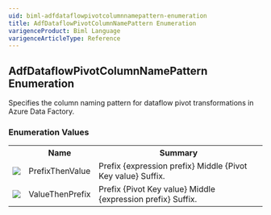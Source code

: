```yaml
---
uid: biml-adfdataflowpivotcolumnnamepattern-enumeration
title: AdfDataflowPivotColumnNamePattern Enumeration
varigenceProduct: Biml Language
varigenceArticleType: Reference
---
```


## AdfDataflowPivotColumnNamePattern Enumeration<div class="LanguageSummary"><div class ="SummaryItem">Specifies the column naming pattern for dataflow pivot transformations in Azure Data Factory.</div></div><div class="EnumValueGroup">### Enumeration Values<table id="EnumValue" class="MemberList"><tbody><tr><th class="MemberTypeIconColumnHeader">&nbsp;</th><th class="MemberNameColumnHeader">Name</th><th class="MemberSummaryColumnHeader">Summary</th></tr><tr class="cd0"><td align="center" class="MemberTypeIcon"><img src="enumValue.png"></img></td><td class="MemberName">PrefixThenValue</td><td class="MemberSummary"><div class ="SummaryItem">Prefix {expression prefix} Middle {Pivot Key value} Suffix.</div></td></tr><tr class="cd1"><td align="center" class="MemberTypeIcon"><img src="enumValue.png"></img></td><td class="MemberName">ValueThenPrefix</td><td class="MemberSummary"><div class ="SummaryItem">Prefix {Pivot Key value} Middle {expression prefix} Suffix.</div></td></tr></tbody></table></div>